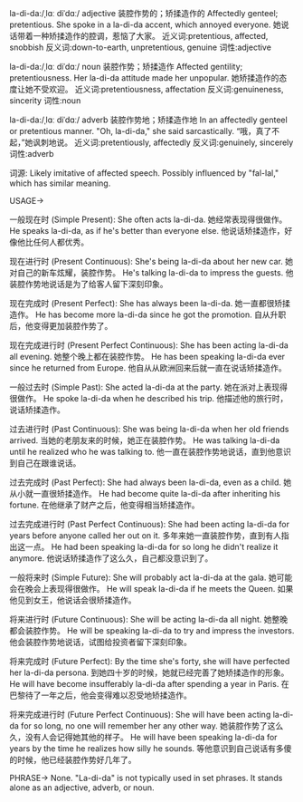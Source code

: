 la-di-da:/ˌlɑː diˈdɑː/
adjective
装腔作势的；矫揉造作的
Affectedly genteel; pretentious.
She spoke in a la-di-da accent, which annoyed everyone. 她说话带着一种矫揉造作的腔调，惹恼了大家。
近义词:pretentious, affected, snobbish
反义词:down-to-earth, unpretentious, genuine
词性:adjective

la-di-da:/ˌlɑː diˈdɑː/
noun
装腔作势；矫揉造作
Affected gentility; pretentiousness.
Her la-di-da attitude made her unpopular. 她矫揉造作的态度让她不受欢迎。
近义词:pretentiousness, affectation
反义词:genuineness, sincerity
词性:noun

la-di-da:/ˌlɑː diˈdɑː/
adverb
装腔作势地；矫揉造作地
In an affectedly genteel or pretentious manner.
"Oh, la-di-da," she said sarcastically. “哦，真了不起，”她讽刺地说。
近义词:pretentiously, affectedly
反义词:genuinely, sincerely
词性:adverb


词源:  Likely imitative of affected speech.  Possibly influenced by "fal-lal," which has similar meaning.


USAGE->

一般现在时 (Simple Present):
She often acts la-di-da. 她经常表现得很做作。
He speaks la-di-da, as if he's better than everyone else.  他说话矫揉造作，好像他比任何人都优秀。

现在进行时 (Present Continuous):
She's being la-di-da about her new car. 她对自己的新车炫耀，装腔作势。
He's talking la-di-da to impress the guests. 他装腔作势地说话是为了给客人留下深刻印象。

现在完成时 (Present Perfect):
She has always been la-di-da. 她一直都很矫揉造作。
He has become more la-di-da since he got the promotion. 自从升职后，他变得更加装腔作势了。

现在完成进行时 (Present Perfect Continuous):
She has been acting la-di-da all evening. 她整个晚上都在装腔作势。
He has been speaking la-di-da ever since he returned from Europe. 他自从从欧洲回来后就一直在说话矫揉造作。

一般过去时 (Simple Past):
She acted la-di-da at the party. 她在派对上表现得很做作。
He spoke la-di-da when he described his trip. 他描述他的旅行时，说话矫揉造作。


过去进行时 (Past Continuous):
She was being la-di-da when her old friends arrived. 当她的老朋友来的时候，她正在装腔作势。
He was talking la-di-da until he realized who he was talking to.  他一直在装腔作势地说话，直到他意识到自己在跟谁说话。

过去完成时 (Past Perfect):
She had always been la-di-da, even as a child. 她从小就一直很矫揉造作。
He had become quite la-di-da after inheriting his fortune.  在他继承了财产之后，他变得相当矫揉造作。


过去完成进行时 (Past Perfect Continuous):
She had been acting la-di-da for years before anyone called her out on it. 多年来她一直装腔作势，直到有人指出这一点。
He had been speaking la-di-da for so long he didn't realize it anymore. 他说话矫揉造作了这么久，自己都没意识到了。

一般将来时 (Simple Future):
She will probably act la-di-da at the gala. 她可能会在晚会上表现得很做作。
He will speak la-di-da if he meets the Queen. 如果他见到女王，他说话会很矫揉造作。


将来进行时 (Future Continuous):
She will be acting la-di-da all night. 她整晚都会装腔作势。
He will be speaking la-di-da to try and impress the investors. 他会装腔作势地说话，试图给投资者留下深刻印象。


将来完成时 (Future Perfect):
By the time she's forty, she will have perfected her la-di-da persona. 到她四十岁的时候，她就已经完善了她矫揉造作的形象。
He will have become insufferably la-di-da after spending a year in Paris. 在巴黎待了一年之后，他会变得难以忍受地矫揉造作。


将来完成进行时 (Future Perfect Continuous):
She will have been acting la-di-da for so long, no one will remember her any other way. 她装腔作势了这么久，没有人会记得她其他的样子。
He will have been speaking la-di-da for years by the time he realizes how silly he sounds.  等他意识到自己说话有多傻的时候，他已经装腔作势好几年了。



PHRASE->
None.  "La-di-da" is not typically used in set phrases. It stands alone as an adjective, adverb, or noun.
